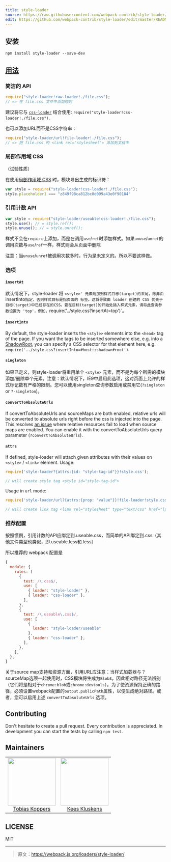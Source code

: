 ```yaml
---
title: style-loader
source: https://raw.githubusercontent.com/webpack-contrib/style-loader/master/README.md
edit: https://github.com/webpack-contrib/style-loader/edit/master/README.md
---
```

## 安装

```
npm install style-loader --save-dev
```

## <a href="https://webpack.js.org/concepts/loaders">用法</a>

### 简洁的 API
``` javascript
require("style-loader!raw-loader!./file.css");
// => 在 file.css 文件中添加规则
```

建议将它与 [`css-loader`](https://github.com/webpack/css-loader) 结合使用: `require("style-loader!css-loader!./file.css")`.

也可以添加URL而不是CSS字符串：
``` javascript
require("style-loader/url!file-loader!./file.css");
// => 把 file.css 的 <link rel="stylesheet"> 添加到文档中
```

### 局部作用域 CSS

（试验性质）

在使用[局部作用域 CSS](https://github.com/webpack/css-loader#css-scope) 时，模块导出生成的标识符：

``` javascript
var style = require("style-loader!css-loader!./file.css");
style.placeholder1 === "z849f98ca812bc0d099a43e0f90184"
```

### 引用计数 API
``` javascript
var style = require("style-loader/useable!css-loader!./file.css");
style.use(); // = style.ref();
style.unuse(); // = style.unref();
```

样式不会在`require`上添加，而是在调用`use`/`ref`时添加样式。如果`unuse`/`unref`的调用次数与`use`/`ref`一样，样式则会从页面中删除

注意：当`unuse`/`unref`被调用次数多时，行为是未定义的。所以不要这样做。

### 选项

#### `insertAt`

默认情况下，style-loader 将 `<style>' 元素附加到样式目标(target)的末尾，除非由 `insertInto` 指定，否则样式目标是指页面的 `<head>` 标签。这将导致由 loader 创建的 CSS 优先于目标(target)中已经存在的CSS。要在目标(target)的开始处插入样式元素，请将此查询参数设置为 'top'，例如，`require('../style.css?insertAt=top')`。

#### `insertInto`
By default, the style-loader inserts the `<style>` elements into the `<head>` tag of the page. If you want the tags to be inserted somewhere else, e.g. into a [ShadowRoot](https://developer.mozilla.org/en-US/docs/Web/API/ShadowRoot), you can specify a CSS selector for that element here, e.g. `require('../style.css?insertInto=#host::shadow>#root')`.

#### `singleton`

如果已定义，则style-loader将重用单个 `<style>` 元素，而不是为每个所需的模块添加/删除单个元素。注意：默认情况下，IE9中启用此选项，这对页面上允许的样式标记数有严格的限制。您可以使用singleton查询参数启用或禁用它(`?singleton` or `?-singleton`)。

#### `convertToAbsoluteUrls`

If convertToAbsoluteUrls and sourceMaps are both enabled, relative urls will be converted to absolute urls right before the css is injected into the page. This resolves [an issue](https://github.com/webpack/style-loader/pull/96) where relative resources fail to load when source maps are enabled.  You can enable it with the convertToAbsoluteUrls query parameter (`?convertToAbsoluteUrls`).

#### `attrs`

If defined, style-loader will attach given attributes with their values on `<style>` / `<link>` element.
Usage:
```javascript
require('style-loader?{attrs:{id: "style-tag-id"}}!style.css');

// will create style tag <style id="style-tag-id">
```
Usage in `url` mode:
```javascript
require('style-loader/url?{attrs:{prop: "value"}}!file-loader!style.css')

// will create link tag <link rel="stylesheet" type="text/css" href="[path]/style.css" prop="value">
```

### 推荐配置

按照惯例，引用计数的API应绑定到.useable.css，而简单的API绑定到.css（其他文件类型也类似，即.useable.less和.less）

所以推荐的 webpack 配置是
``` javascript
{
  module: {
    rules: [
      {
        test: /\.css$/,
        use: [
          { loader: "style-loader" },
          { loader: "css-loader" },
        ],
      },
      {
        test: /\.useable\.css$/,
        use: [
          {
            loader: "style-loader/useable"
          },
          { loader: "css-loader" },
        ],
      },
    ],
  },
}
```

关于source map支持和资源方面，引用URL应注意：当样式加载器与？sourceMap选项一起使用时，CSS模块将生成为`Blob`s，因此相对路径无法辨别（它们将是相对于`chrome:blob`或`chrome:devtools`）。为了使资源保持正确的路径，必须设置webpack配置的`output.publicPath`属性，以便生成绝对路径。或者，您可以启用上述 `convertToAbsoluteUrls` 选项。

## Contributing

Don't hesitate to create a pull request. Every contribution is appreciated. In development you can start the tests by calling `npm test`.

## Maintainers

<table>
  <tbody>
    <tr>
      <td align="center">
        <img width="150 height="150"
        src="https://avatars.githubusercontent.com/sokra?v=3">
        <br />
        <a href="https://github.com/">Tobias Koppers</a>
      </td>
      <td align="center">
        <img width="150 height="150"
        src="https://avatars.githubusercontent.com/SpaceK33z?v=3">
        <br />
        <a href="https://github.com/">Kees Kluskens</a>
      </td>
    <tr>
  <tbody>
</table>


## LICENSE

MIT

[npm]: https://img.shields.io/npm/v/style-loader.svg
[npm-url]: https://npmjs.com/package/style-loader

[node]: https://img.shields.io/node/v/style-loader.svg
[node-url]: https://nodejs.org

[deps]: https://david-dm.org/webpack/style-loader.svg
[deps-url]: https://david-dm.org/webpack/file-loader

[chat]: https://badges.gitter.im/webpack/webpack.svg
[chat-url]: https://gitter.im/webpack/webpack

***

> 原文：https://webpack.js.org/loaders/style-loader/